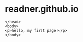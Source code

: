 # readner.github.io
<!DOCTYPE html>
<html>
    <head>

    </head>
    <body>
    <p>hello, my first page!</p>
    </body>
</html>
